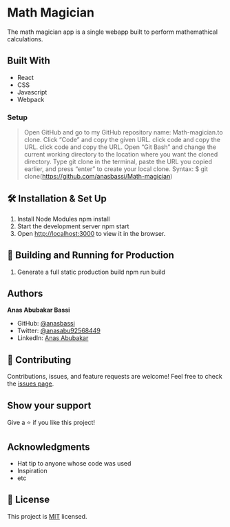 # Math Magician

The math magician app is a single webapp built to perform mathemathical calculations.

## Built With

- React
- CSS
- Javascript
- Webpack

### Setup

> Open GitHub and go to my GitHub repository name: Math-magician.to clone.
> Click “Code” and copy the given URL.
> click code and copy the URL.
> click code and copy the URL.
> Open “Git Bash” and change the current working directory to the location where you want the cloned directory.
> Type git clone in the terminal, paste the URL you copied earlier, and press “enter” to create your local clone.
> Syntax:
$ git clone(<https://github.com/anasbassi/Math-magician>)

## 🛠 Installation & Set Up

1. Install Node Modules
   npm install
2. Start the development server
   npm start
3. Open [http://localhost:3000](http://localhost:3000) to view it in the browser.

## 🚀 Building and Running for Production

1. Generate a full static production build
   npm run build

## Authors

**Anas Abubakar Bassi**

- GitHub: [@anasbassi](https://github.com/anasbassi)
- Twitter: [@anasabu92568449](https://twitter.com/anasabu92568449)
- LinkedIn: [Anas Abubakar](https://linkedin.com/in/anas-abubakar-7b352722b)

## :handshake: Contributing

Contributions, issues, and feature requests are welcome! Feel free to check the [issues page](https://github.com/anasbassi/todo-list/issues).

## Show your support

Give a :star:️ if you like this project!

## Acknowledgments

- Hat tip to anyone whose code was used
- Inspiration
- etc

## :memo: License

This project is [MIT](./MIT.md) licensed.
